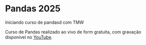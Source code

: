# Pandas 2025

Iniciando curso de pandasd com TMW

Curso de Pandas realizado ao vivo de form gratuita, com gravação disponível no [YouTube](youtube.com/@teomewhy).

